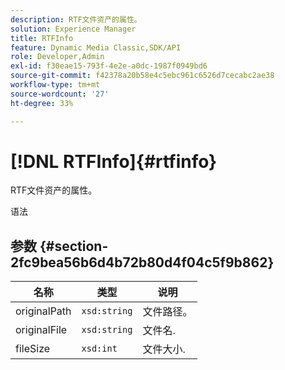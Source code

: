 ```yaml
---
description: RTF文件资产的属性。
solution: Experience Manager
title: RTFInfo
feature: Dynamic Media Classic,SDK/API
role: Developer,Admin
exl-id: f30eae15-793f-4e2e-a0dc-1987f0949bd6
source-git-commit: f42378a20b58e4c5ebc961c6526d7cecabc2ae38
workflow-type: tm+mt
source-wordcount: '27'
ht-degree: 33%

---
```


# [!DNL RTFInfo]{#rtfinfo}

RTF文件资产的属性。

语法

## 参数 {#section-2fc9bea56b6d4b72b80d4f04c5f9b862}

| 名称 | 类型 | 说明 |
|---|---|---|
| originalPath | `xsd:string` | 文件路径。 |
| originalFile | `xsd:string` | 文件名. |
| fileSize | `xsd:int` | 文件大小. |
